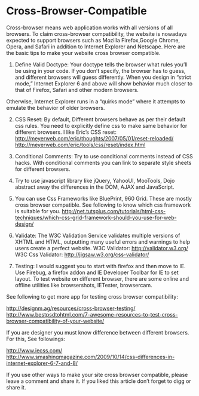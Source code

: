 # Cross-Browser-Compatible

Cross-browser means web application works with all versions of all browsers. To claim cross-browser compatibility, the website is nowadays expected to support browsers such as Mozilla Firefox,Google Chrome, Opera, and Safari in addition to Internet Explorer and Netscape. Here are the basic tips to make your website cross browser compatible.

1. Define Valid Doctype:
Your doctype tells the browser what rules you’ll be using in your code. If you don’t specify, the browser has to guess, and different browsers will guess differently. When you design in “strict mode,” Internet Explorer 6 and above will show behavior much closer to that of Firefox, Safari and other modern browsers.

<!DOCTYPE HTML PUBLIC "-//W3C//DTD HTML 4.01//EN"
 "http://www.w3.org/TR/html4/strict.dtd">
 

Otherwise, Internet Explorer runs in a “quirks mode” where it attempts to emulate the behavior of older browsers.

2. CSS Reset:
By default, Different browsers behave as per their default css rules. You need to explicitly define css to make same behavior for different browsers. I like Eric’s CSS reset:
http://meyerweb.com/eric/thoughts/2007/05/01/reset-reloaded/
http://meyerweb.com/eric/tools/css/reset/index.html

3. Conditional Comments:
Try to use conditional comments instead of CSS hacks.
With conditional comments you can link to separate style sheets for different browsers.

<link type="text/css" href="style.css" />
 <!--[If IE]>
 <link type="text/css" href="IEHacks.css" />
 <![endif]-->
 <!--[if !IE]>
 <link type="text/css" href="NonIEHacks.css" />
 <![endif]-->
 

4. Try to use javascript library like jQuery, YahooUI, MooTools, Dojo abstract away the differences in the DOM, AJAX and JavaScript.

5. You can use Css Frameworks like BluePrint, 960 Grid. These are mostly cross browser compatible.
See following to know which css framework is suitable for you.
http://net.tutsplus.com/tutorials/html-css-techniques/which-css-grid-framework-should-you-use-for-web-design/

6. Validate:
The W3C Validation Service validates multiple versions of XHTML and HTML, outputting many useful errors and warnings to help users create a perfect website.
W3C Validator: http://validator.w3.org/
W3C Css Validator: http://jigsaw.w3.org/css-validator/

7. Testing: 
I would suggest you to start with firefox and then move to IE. Use Firebug, a firefox addon and IE Developer Toolbar for IE to set layout. To test website on different browser, there are some online and offline utilities like
browsershots,
IETester,
browsercam.

See following to get more app for testing cross browser compatibility:

http://designm.ag/resources/cross-browser-testing/
http://www.bestpsdtohtml.com/7-awesome-resources-to-test-cross-browser-compatibility-of-your-website/

If you are designer you must know difference between different browsers. For this, See followings:

http://www.iecss.com/
http://www.smashingmagazine.com/2009/10/14/css-differences-in-internet-explorer-6-7-and-8/

If you use other ways to make your site cross browser compatible, please leave a comment and share it. If you liked this article don’t forget to digg or share it.
